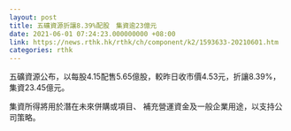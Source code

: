 ```yaml
---
layout: post
title: 五礦資源折讓8.39%配股　集資逾23億元
date: 2021-06-01 07:24:23.000000000 +08:00
link: https://news.rthk.hk/rthk/ch/component/k2/1593633-20210601.htm
categories: rthk
---
```


五礦資源公布，以每股4.15配售5.65億股，較昨日收市價4.53元，折讓8.39%，集資23.45億元。

集資所得將用於潛在未來併購或項目、 補充營運資金及一般企業用途，以支持公司策略。
